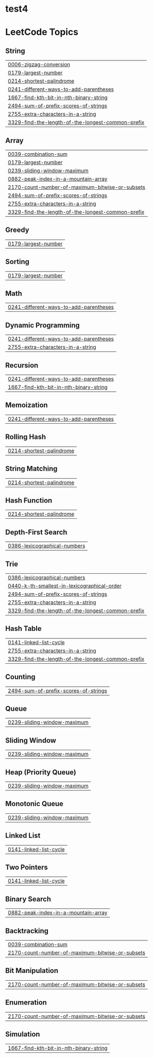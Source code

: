 # test4
<!---LeetCode Topics Start-->
# LeetCode Topics
## String
|  |
| ------- |
| [0006-zigzag-conversion](https://github.com/Vkpro55/test4/tree/master/0006-zigzag-conversion) |
| [0179-largest-number](https://github.com/Vkpro55/test4/tree/master/0179-largest-number) |
| [0214-shortest-palindrome](https://github.com/Vkpro55/test4/tree/master/0214-shortest-palindrome) |
| [0241-different-ways-to-add-parentheses](https://github.com/Vkpro55/test4/tree/master/0241-different-ways-to-add-parentheses) |
| [1667-find-kth-bit-in-nth-binary-string](https://github.com/Vkpro55/test4/tree/master/1667-find-kth-bit-in-nth-binary-string) |
| [2494-sum-of-prefix-scores-of-strings](https://github.com/Vkpro55/test4/tree/master/2494-sum-of-prefix-scores-of-strings) |
| [2755-extra-characters-in-a-string](https://github.com/Vkpro55/test4/tree/master/2755-extra-characters-in-a-string) |
| [3329-find-the-length-of-the-longest-common-prefix](https://github.com/Vkpro55/test4/tree/master/3329-find-the-length-of-the-longest-common-prefix) |
## Array
|  |
| ------- |
| [0039-combination-sum](https://github.com/Vkpro55/test4/tree/master/0039-combination-sum) |
| [0179-largest-number](https://github.com/Vkpro55/test4/tree/master/0179-largest-number) |
| [0239-sliding-window-maximum](https://github.com/Vkpro55/test4/tree/master/0239-sliding-window-maximum) |
| [0882-peak-index-in-a-mountain-array](https://github.com/Vkpro55/test4/tree/master/0882-peak-index-in-a-mountain-array) |
| [2170-count-number-of-maximum-bitwise-or-subsets](https://github.com/Vkpro55/test4/tree/master/2170-count-number-of-maximum-bitwise-or-subsets) |
| [2494-sum-of-prefix-scores-of-strings](https://github.com/Vkpro55/test4/tree/master/2494-sum-of-prefix-scores-of-strings) |
| [2755-extra-characters-in-a-string](https://github.com/Vkpro55/test4/tree/master/2755-extra-characters-in-a-string) |
| [3329-find-the-length-of-the-longest-common-prefix](https://github.com/Vkpro55/test4/tree/master/3329-find-the-length-of-the-longest-common-prefix) |
## Greedy
|  |
| ------- |
| [0179-largest-number](https://github.com/Vkpro55/test4/tree/master/0179-largest-number) |
## Sorting
|  |
| ------- |
| [0179-largest-number](https://github.com/Vkpro55/test4/tree/master/0179-largest-number) |
## Math
|  |
| ------- |
| [0241-different-ways-to-add-parentheses](https://github.com/Vkpro55/test4/tree/master/0241-different-ways-to-add-parentheses) |
## Dynamic Programming
|  |
| ------- |
| [0241-different-ways-to-add-parentheses](https://github.com/Vkpro55/test4/tree/master/0241-different-ways-to-add-parentheses) |
| [2755-extra-characters-in-a-string](https://github.com/Vkpro55/test4/tree/master/2755-extra-characters-in-a-string) |
## Recursion
|  |
| ------- |
| [0241-different-ways-to-add-parentheses](https://github.com/Vkpro55/test4/tree/master/0241-different-ways-to-add-parentheses) |
| [1667-find-kth-bit-in-nth-binary-string](https://github.com/Vkpro55/test4/tree/master/1667-find-kth-bit-in-nth-binary-string) |
## Memoization
|  |
| ------- |
| [0241-different-ways-to-add-parentheses](https://github.com/Vkpro55/test4/tree/master/0241-different-ways-to-add-parentheses) |
## Rolling Hash
|  |
| ------- |
| [0214-shortest-palindrome](https://github.com/Vkpro55/test4/tree/master/0214-shortest-palindrome) |
## String Matching
|  |
| ------- |
| [0214-shortest-palindrome](https://github.com/Vkpro55/test4/tree/master/0214-shortest-palindrome) |
## Hash Function
|  |
| ------- |
| [0214-shortest-palindrome](https://github.com/Vkpro55/test4/tree/master/0214-shortest-palindrome) |
## Depth-First Search
|  |
| ------- |
| [0386-lexicographical-numbers](https://github.com/Vkpro55/test4/tree/master/0386-lexicographical-numbers) |
## Trie
|  |
| ------- |
| [0386-lexicographical-numbers](https://github.com/Vkpro55/test4/tree/master/0386-lexicographical-numbers) |
| [0440-k-th-smallest-in-lexicographical-order](https://github.com/Vkpro55/test4/tree/master/0440-k-th-smallest-in-lexicographical-order) |
| [2494-sum-of-prefix-scores-of-strings](https://github.com/Vkpro55/test4/tree/master/2494-sum-of-prefix-scores-of-strings) |
| [2755-extra-characters-in-a-string](https://github.com/Vkpro55/test4/tree/master/2755-extra-characters-in-a-string) |
| [3329-find-the-length-of-the-longest-common-prefix](https://github.com/Vkpro55/test4/tree/master/3329-find-the-length-of-the-longest-common-prefix) |
## Hash Table
|  |
| ------- |
| [0141-linked-list-cycle](https://github.com/Vkpro55/test4/tree/master/0141-linked-list-cycle) |
| [2755-extra-characters-in-a-string](https://github.com/Vkpro55/test4/tree/master/2755-extra-characters-in-a-string) |
| [3329-find-the-length-of-the-longest-common-prefix](https://github.com/Vkpro55/test4/tree/master/3329-find-the-length-of-the-longest-common-prefix) |
## Counting
|  |
| ------- |
| [2494-sum-of-prefix-scores-of-strings](https://github.com/Vkpro55/test4/tree/master/2494-sum-of-prefix-scores-of-strings) |
## Queue
|  |
| ------- |
| [0239-sliding-window-maximum](https://github.com/Vkpro55/test4/tree/master/0239-sliding-window-maximum) |
## Sliding Window
|  |
| ------- |
| [0239-sliding-window-maximum](https://github.com/Vkpro55/test4/tree/master/0239-sliding-window-maximum) |
## Heap (Priority Queue)
|  |
| ------- |
| [0239-sliding-window-maximum](https://github.com/Vkpro55/test4/tree/master/0239-sliding-window-maximum) |
## Monotonic Queue
|  |
| ------- |
| [0239-sliding-window-maximum](https://github.com/Vkpro55/test4/tree/master/0239-sliding-window-maximum) |
## Linked List
|  |
| ------- |
| [0141-linked-list-cycle](https://github.com/Vkpro55/test4/tree/master/0141-linked-list-cycle) |
## Two Pointers
|  |
| ------- |
| [0141-linked-list-cycle](https://github.com/Vkpro55/test4/tree/master/0141-linked-list-cycle) |
## Binary Search
|  |
| ------- |
| [0882-peak-index-in-a-mountain-array](https://github.com/Vkpro55/test4/tree/master/0882-peak-index-in-a-mountain-array) |
## Backtracking
|  |
| ------- |
| [0039-combination-sum](https://github.com/Vkpro55/test4/tree/master/0039-combination-sum) |
| [2170-count-number-of-maximum-bitwise-or-subsets](https://github.com/Vkpro55/test4/tree/master/2170-count-number-of-maximum-bitwise-or-subsets) |
## Bit Manipulation
|  |
| ------- |
| [2170-count-number-of-maximum-bitwise-or-subsets](https://github.com/Vkpro55/test4/tree/master/2170-count-number-of-maximum-bitwise-or-subsets) |
## Enumeration
|  |
| ------- |
| [2170-count-number-of-maximum-bitwise-or-subsets](https://github.com/Vkpro55/test4/tree/master/2170-count-number-of-maximum-bitwise-or-subsets) |
## Simulation
|  |
| ------- |
| [1667-find-kth-bit-in-nth-binary-string](https://github.com/Vkpro55/test4/tree/master/1667-find-kth-bit-in-nth-binary-string) |
<!---LeetCode Topics End-->